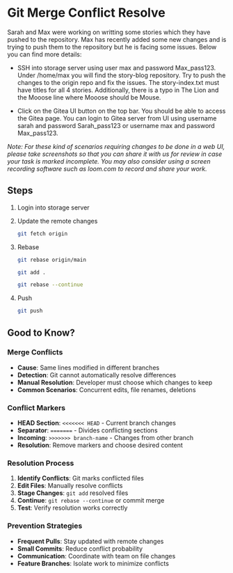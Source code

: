 # Git Merge Conflict Resolve

Sarah and Max were working on writting some stories which they have pushed to the repository. Max has recently added some new changes and is trying to push them to the repository but he is facing some issues. Below you can find more details:

- SSH into storage server using user max and password Max_pass123. Under /home/max you will find the story-blog repository. Try to push the changes to the origin repo and fix the issues. The story-index.txt must have titles for all 4 stories. Additionally, there is a typo in The Lion and the Mooose line where Mooose should be Mouse.

- Click on the Gitea UI button on the top bar. You should be able to access the Gitea page. You can login to Gitea server from UI using username sarah and password Sarah_pass123 or username max and password Max_pass123.

*Note: For these kind of scenarios requiring changes to be done in a web UI, please take screenshots so that you can share it with us for review in case your task is marked incomplete. You may also consider using a screen recording software such as loom.com to record and share your work.*

## Steps

1. Login into storage server
2. Update the remote changes

    ```sh
    git fetch origin
    ```

3. Rebase

    ```sh
    git rebase origin/main

    git add .

    git rebase --continue
    ```

4. Push

    ```sh
    git push
    ```

## Good to Know?

### Merge Conflicts

- **Cause**: Same lines modified in different branches
- **Detection**: Git cannot automatically resolve differences
- **Manual Resolution**: Developer must choose which changes to keep
- **Common Scenarios**: Concurrent edits, file renames, deletions

### Conflict Markers

- **HEAD Section**: `<<<<<<< HEAD` - Current branch changes
- **Separator**: `=======` - Divides conflicting sections
- **Incoming**: `>>>>>>> branch-name` - Changes from other branch
- **Resolution**: Remove markers and choose desired content

### Resolution Process

1. **Identify Conflicts**: Git marks conflicted files
2. **Edit Files**: Manually resolve conflicts
3. **Stage Changes**: `git add` resolved files
4. **Continue**: `git rebase --continue` or commit merge
5. **Test**: Verify resolution works correctly

### Prevention Strategies

- **Frequent Pulls**: Stay updated with remote changes
- **Small Commits**: Reduce conflict probability
- **Communication**: Coordinate with team on file changes
- **Feature Branches**: Isolate work to minimize conflicts
